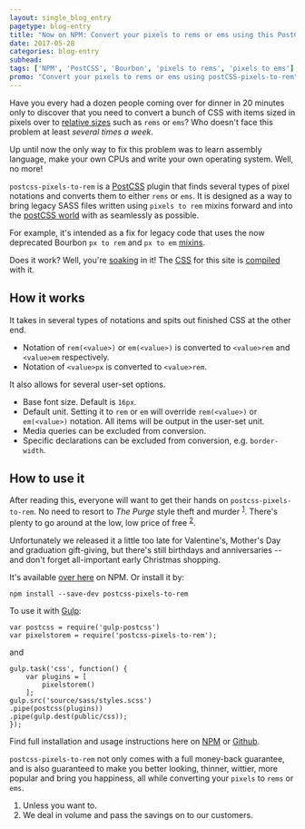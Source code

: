 ```yaml
---
layout: single_blog_entry
pagetype: blog-entry
title: "Now on NPM: Convert your pixels to rems or ems using this PostCSS plugin"
date: 2017-05-28
categories: blog-entry
subhead:
tags: ['NPM', 'PostCSS', 'Bourbon', 'pixels to rems', 'pixels to ems']
promo: "Convert your pixels to rems or ems using postCSS-pixels-to-rem"
---
```

Have you every had a dozen people coming over for dinner in 20 minutes only to discover that you need to convert a bunch of CSS with items sized in pixels over to [relative sizes][2] such as `rems` or `ems`? Who doesn't face this problem at least _several times a week_.

Up until now the only way to fix this problem was to learn assembly language, make your own CPUs and write your own operating system. Well, no more!

`postcss-pixels-to-rem` is a [PostCSS][3] plugin that finds several types of pixel notations and converts them to either `rems` or `ems`. It is designed as a way to bring legacy SASS files written using `pixels to rem` mixins forward and into the [postCSS world][4] with as seamlessly as possible.

For example, it's intended as a fix for legacy code that uses the now deprecated Bourbon `px to rem` and `px to em` [mixins][5].

Does it work? Well, you're [soaking][10] in it! The [CSS][11] for this site is [compiled][12] with it.

## How it works

It takes in several types of notations and spits out finished CSS at the other end.

* Notation of `rem(<value>)` or `em(<value>)` is converted to `<value>rem` and `<value>em` respectively.
* Notation of `<value>px` is converted to `<value>rem`.

It also allows for several user-set options.

* Base font size. Default is `16px`.
* Default unit. Setting it to `rem` or `em` will override `rem(<value>)` or `em(<value>)` notation. All items will be output in the user-set unit.
* Media queries can be excluded from conversion.
* Specific declarations can be excluded from conversion, e.g. `border-width`.

## How to use it

After reading this, everyone will want to get their hands on `postcss-pixels-to-rem`. No need to resort to _The Purge_ style theft and murder <sup>[1][1]</sup>. There's plenty to go around at the low, low price of free <sup>[2][6]</sup>.

Unfortunately we released it a little too late for Valentine's, Mother's Day and graduation gift-giving, but there's still birthdays and anniversaries -- and don't forget all-important early Christmas shopping.

It's available [over here][7] on NPM. Or install it by:

    npm install --save-dev postcss-pixels-to-rem

To use it with [Gulp][8]:

    var postcss = require('gulp-postcss')
    var pixelstorem = require('postcss-pixels-to-rem');    

and

    gulp.task('css', function() {
        var plugins = [
            pixelstorem()
        ];      
    gulp.src('source/sass/styles.scss')
    .pipe(postcss(plugins))
    .pipe(gulp.dest(public/css));
    });

Find full installation and usage instructions here on [NPM][7] or [Github][9].

`postcss-pixels-to-rem` not only comes with a full money-back guarantee, and is also guaranteed to make you better looking, thinner, wittier, more popular and bring you happiness, all while converting your `pixels` to `rems` or `ems`.


1. <span id="footnote-plugin-one"></span>Unless you want to.
2. <span id="footnote-plugin-two"></span>We deal in volume and pass the savings on to our customers.


[1]:#footnote-plugin-one
[2]:https://css-tricks.com/theres-more-to-the-css-rem-unit-than-font-sizing/
[3]:http://postcss.org/
[4]:https://www.davidputney.com/2015/07/that-postcss.html
[5]:http://bourbon.io/docs/#px-to-em
[6]:#footnote-plugin-two
[7]:https://www.npmjs.com/package/postcss-pixels-to-rem
[8]:http://gulpjs.com/
[9]:https://github.com/putneydm/pixelstorem
[10]:https://www.youtube.com/watch?v=dzmTtusvjR4
[11]:https://github.com/putneydm/david_site_jekyll/tree/master/src/sass/partials
[12]:https://www.youtube.com/watch?v=eVhO3JO5F1k
